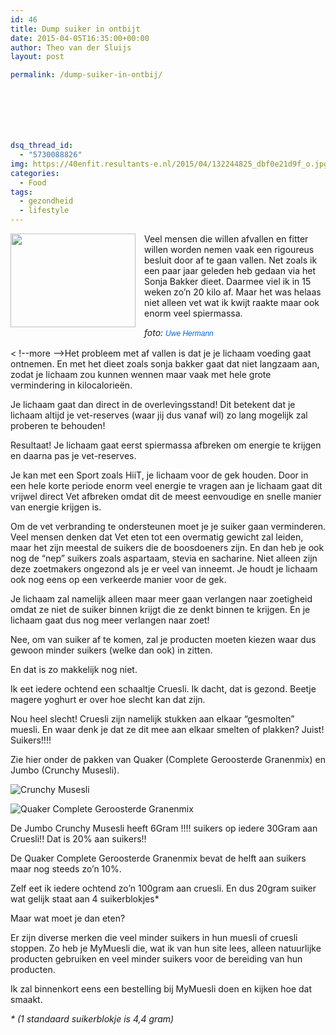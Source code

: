 ```yaml
---
id: 46
title: Dump suiker in ontbijt
date: 2015-04-05T16:35:00+00:00
author: Theo van der Sluijs
layout: post

permalink: /dump-suiker-in-ontbij/







dsq_thread_id:
  - "5730088826"
img: https://40enfit.resultants-e.nl/2015/04/132244825_dbf0e21d9f_o.jpg
categories:
  - Food
tags:
  - gezondheid
  - lifestyle
---
```

<a href="https://farm1.staticflickr.com/51/132244825_dbf0e21d9f_o.jpg" imageanchor="1" style="clear: left; float: left; margin-bottom: 1em; margin-right: 1em;"><img border="0" height="150" src="https://farm1.staticflickr.com/51/132244825_dbf0e21d9f_o.jpg" width="200" /></a>Veel mensen die willen afvallen en fitter willen worden nemen vaak een rigoureus besluit door af te gaan vallen. Net zoals ik een paar jaar geleden heb gedaan via het Sonja Bakker dieet. Daarmee viel ik in 15 weken zo’n 20 kilo af. Maar het was helaas niet alleen vet wat ik kwijt raakte maar ook enorm veel spiermassa.

_foto:&nbsp;<a href="https://www.flickr.com/photos/uwehermann/" style="background-color: #fefefe; color: #0063dc; font-family: Arial, Helvetica, sans-serif; font-size: 12px; line-height: 18px; text-decoration: none;">Uwe Hermann</a>_

< !--more -->Het probleem met af vallen is dat je je lichaam voeding gaat ontnemen. En met het dieet zoals sonja bakker gaat dat niet langzaam aan, zodat je lichaam zou kunnen wennen maar vaak met hele grote vermindering in kilocalorieën.

Je lichaam gaat dan direct in de overlevingsstand! Dit betekent dat je lichaam altijd je vet-reserves (waar jij dus vanaf wil) zo lang mogelijk zal proberen te behouden!
  
Resultaat! Je lichaam gaat eerst spiermassa afbreken om energie te krijgen en daarna pas je vet-reserves.

Je kan met een Sport zoals HiiT, je lichaam voor de gek houden. Door in een hele korte periode enorm veel energie te vragen aan je lichaam gaat dit vrijwel direct Vet afbreken omdat dit de meest eenvoudige en snelle manier van energie krijgen is.

Om de vet verbranding te ondersteunen moet je je suiker gaan verminderen. Veel mensen denken dat Vet eten tot een overmatig gewicht zal leiden, maar het zijn meestal de suikers die de boosdoeners zijn. En dan heb je ook nog de “nep” suikers zoals aspartaam, stevia en sacharine. Niet alleen zijn deze zoetmakers ongezond als je er veel van inneemt. Je houdt je lichaam ook nog eens op een verkeerde manier voor de gek.

Je lichaam zal namelijk alleen maar meer gaan verlangen naar zoetigheid omdat ze niet de suiker binnen krijgt die ze denkt binnen te krijgen. En je lichaam gaat dus nog meer verlangen naar zoet!
  
Nee, om van suiker af te komen, zal je producten moeten kiezen waar dus gewoon minder suikers (welke dan ook) in zitten. 

En dat is zo makkelijk nog niet.
  
Ik eet iedere ochtend een schaaltje Cruesli. Ik dacht, dat is gezond. Beetje magere yoghurt er over hoe slecht kan dat zijn.

Nou heel slecht! Cruesli zijn namelijk stukken aan elkaar “gesmolten” muesli. En waar denk je dat ze dit mee aan elkaar smelten of plakken? Juist! Suikers!!!!

Zie hier onder de pakken van Quaker (Complete Geroosterde Granenmix) en Jumbo (Crunchy Musesli).

![Crunchy Musesli](https://farm8.staticflickr.com/7668/17038293145_6beac75d1a_z.jpg)
  
![Quaker Complete Geroosterde Granenmix](https://farm8.staticflickr.com/7605/17004140776_ed4a6bee45_z.jpg)
  
De Jumbo Crunchy Musesli heeft 6Gram !!!! suikers op iedere 30Gram aan Cruesli!! Dat is 20% aan suikers!!
  
De Quaker Complete Geroosterde Granenmix bevat de helft aan suikers maar nog steeds zo’n 10%.
  
Zelf eet ik iedere ochtend zo’n 100gram aan cruesli. En dus 20gram suiker wat gelijk staat aan 4 suikerblokjes* 
  
Maar wat moet je dan eten?
  
Er zijn diverse merken die veel minder suikers in hun muesli of cruesli stoppen. Zo heb je MyMuesli die, wat ik van hun site lees, alleen natuurlijke producten gebruiken en veel minder suikers voor de bereiding van hun producten. 
  
Ik zal binnenkort eens een bestelling bij MyMuesli doen en kijken hoe dat smaakt.
  
_*_ _(1 standaard suikerblokje is 4,4 gram)_